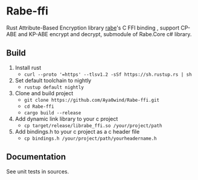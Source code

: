 # Rabe-ffi
Rust Attribute-Based Encryption library [rabe](https://github.com/Fraunhofer-AISEC/rabe)'s C FFI binding , support CP-ABE and KP-ABE encrypt and decrypt, submodule of Rabe.Core c# library.
## Build
1. Install rust  
   + ```curl --proto '=https' --tlsv1.2 -sSf https://sh.rustup.rs | sh```
2. Set default toolchain to nightly  
   + ```rustup default nightly```
3. Clone and build project  
   + ```git clone https://github.com/Aya0wind/Rabe-ffi.git```  
   + ```cd Rabe-ffi```  
   + ```cargo build --release```
4. Add dynamic link library to your c project
   + ```cp target/release/librabe_ffi.so /your/project/path```
5. Add bindings.h to your c project as a c header file  
   + ```cp bindings.h /your/project/path/yourheadername.h```
## Documentation
See unit tests in sources.